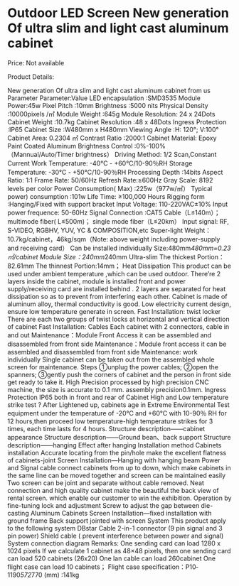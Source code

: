# Outdoor LED Screen New generation Of ultra slim and light cast aluminum cabinet

Price: Not available

Product Details:

New generation Of ultra slim and light cast aluminum cabinet from us
Parameter
Parameter:Value
LED encapsulation :SMD3535
Module Power:45w
Pixel Pitch :10mm
Brightness :5000 nits
Physical Density :10000pixels /㎡
Module Weight :645g
Module Resolution: 24 x 24Dots
Cabinet Weight :10.7kg
Cabinet Resolution :48 x 48Dots
Ingress Protection :IP65
Cabinet Size :W480mm x H480mm
Viewing Angle :H: 120°; V:100°
Cabinet Area: 0.2304 ㎡
Contrast Ratio :2000:1
Cabinet Material: Epoxy Paint Coated Aluminum
Brightness Control :0%-100%（Mannual/Auto/Timer brightness）
Driving Method: 1/2 Scan,Constant Current
Work Temperature: -40℃ - +60℃/10-90％RH
Storage Temperature: -30℃ - +50℃/10-90％RH
Processing Depth :14bits
Aspect Ratio: 1:1
Frame Rate: 50/60Hz
Refresh Rate:≥600Hz
Gray Scale: 8192 levels per color
Power Consumption( Max) :225w（977w/㎡）
Typical power) consumption :101w
Life Time: ≥100,000 Hours
Rigging form :Hanging/Fixed with support bracket
Input Voltage: 110-220VAC±10%
Input power frequence: 50-60Hz
Signal Connection :CAT5 Cable（L≤140m）； multimode fiber( L≤500m)； single mode fiber（L≤20km）
Input signal: RF, S-VIDEO, RGBHV, YUV, YC & COMPOSITION,etc
Super-light
Weight：10.7kg/cabinet，46kg/sqm（Note: above weight including power-supply and receiving card）
Can be installed individually
Size:480mm*480mm=0.23㎡/cabinet
Module Size：240mm*240mm
Ultra-slim
The thickest Portion：82.61mm
The thinnest Portion:14mm；
Heat Dissipation
This product can be used under ambient temperature ,which can be used outdoor.
There’re 2 layers inside the cabinet, module is installed front and power supply/receiving card are installed behind . 2 layers are separated for heat dissipation so as to prevent from interfering each other.
Cabinet is made of aluminum alloy, thermal conductivity is good.
Low electricity current design, ensure low temperature generate in screen.
Fast Installation: twist locker
There are each two groups of twist locks at horizontal and vertical direction of cabinet
Fast Installation: Cables
Each cabinet with 2 connectors, cable in and out
Maintenance：Module Front Access
it can be assembled and disassembled from front side
Maintenance：Module front access
it can be assembled and disassembled from front side
Maintenance: work individually
Single cabinet can be taken out from the assembled whole screen for maintenance.
Steps
①unplug the power cables;
②open the spanners;
③gently push the corners of cabinet and the person in front side get ready to take it.
High Precision
processed by high precision CNC machine, the size is accurate to 0.1 mm. assembly precision0.1mm.
Ingress Protection
IP65 both in front and rear of Cabinet
High and Low temperature strike test
? After Lightened up, cabinets age in Extreme Environmental Test equipment
under the temperature of -20℃ and +60℃ with 10-90％ RH for 12
hours,then proceed low temperature-high temperature strikes for 3 times,
each time lasts for 4 hours.
Structure description——cabinet appearance
Structure description——Ground bean、back support
Structure description——hanging
Effect after hanging
Installation method
Cabinets installation
Accurate locating from the pin/hole make the excellent flatness of cabinets-joint
Screen Installation—Hanging with hanging beam
Power and Signal cable connect cabinets from up to down, which make cabinets in the same line can be moved together and screen can be maintained easily
Two screen can be joint and separate without cable removed.
Neat connection and high quality cabinet make the beautiful the back view of rental screen. which enable our customer to win the exhibition.
Operation by fine-tuning lock and adjustment
Screw to adjust the gap between die-casting Aluminum Cabinets
Screen Installation—fixed installation with ground frame
Back support jointed with screen
System
This product apply to the following system DBstar
Cable
2-in-1 connector (9 pin signal and 3 pin power)
Shield cable ( prevent interference between power and signal)
System connection diagram
Remarks:
One sending card can load 1280 x 1024 pixels
If we calculate 1 cabinet as 48×48 pixels, then one sending card can load 520 cabinets (26x20)
One lan cable can load 260cabinet
One flight case can load 10 cabinets；
Flight case specification：P10‐1190*572*770 (mm) :141kg
